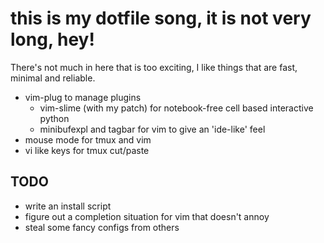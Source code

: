 # this is my dotfile song, it is not very long, hey!

There's not much in here that is too exciting, I like things that are fast, minimal and reliable.

* vim-plug to manage plugins
    * vim-slime (with my patch) for notebook-free cell based interactive python
    * minibufexpl and tagbar for vim to give an 'ide-like' feel
* mouse mode for tmux and vim
* vi like keys for tmux cut/paste

## TODO

* write an install script
* figure out a completion situation for vim that doesn't annoy
* steal some fancy configs from others

